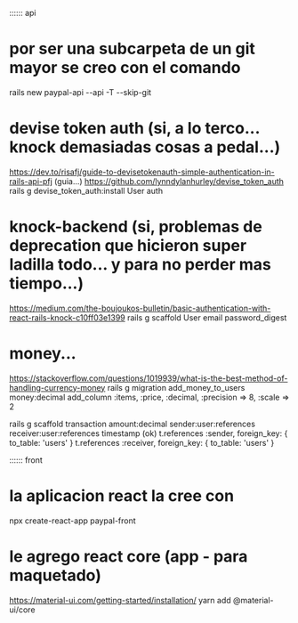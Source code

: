 
:::::: api
# por ser una subcarpeta de un git mayor se creo con el comando
rails new paypal-api --api -T --skip-git

# devise token auth (si, a lo terco... knock demasiadas cosas a pedal...)
https://dev.to/risafj/guide-to-devisetokenauth-simple-authentication-in-rails-api-pfj (guia...)
https://github.com/lynndylanhurley/devise_token_auth
rails g devise_token_auth:install User auth

# knock-backend (si, problemas de deprecation que hicieron super ladilla todo... y para no perder mas tiempo...)
https://medium.com/the-boujoukos-bulletin/basic-authentication-with-react-rails-knock-c10ff03e1399
rails g scaffold User email password_digest

# money...
https://stackoverflow.com/questions/1019939/what-is-the-best-method-of-handling-currency-money
rails g migration add_money_to_users money:decimal
add_column :items, :price, :decimal, :precision => 8, :scale => 2

rails g scaffold transaction amount:decimal sender:user:references receiver:user:references timestamp (ok)
    t.references :sender, foreign_key: { to_table: 'users' }
    t.references :receiver, foreign_key: { to_table: 'users' }

:::::: front
# la aplicacion react la cree con 
 npx create-react-app paypal-front

# le agrego react core (app - para maquetado)
https://material-ui.com/getting-started/installation/
 yarn add @material-ui/core
